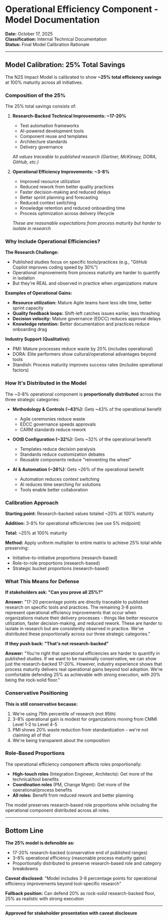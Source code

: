 # Operational Efficiency Component - Model Documentation

**Date:** October 17, 2025  
**Classification:** Internal Technical Documentation  
**Status:** Final Model Calibration Rationale

---

## Model Calibration: 25% Total Savings

The N2S Impact Model is calibrated to show **~25% total efficiency savings** at 100% maturity across all initiatives.

### Composition of the 25%

The 25% total savings consists of:

1. **Research-Backed Technical Improvements: ~17-20%**
   - Test automation frameworks
   - AI-powered development tools
   - Component reuse and templates
   - Architecture standards
   - Delivery governance
   
   *All values traceable to published research (Gartner, McKinsey, DORA, GitHub, etc.)*

2. **Operational Efficiency Improvements: ~3-8%**
   - Improved resource utilization
   - Reduced rework from better quality practices
   - Faster decision-making and reduced delays
   - Better sprint planning and forecasting
   - Reduced context switching
   - Knowledge retention and reduced onboarding time
   - Process optimization across delivery lifecycle
   
   *These are reasonable expectations from process maturity but harder to isolate in research*

### Why Include Operational Efficiencies?

**The Research Challenge:**
- Published studies focus on specific tools/practices (e.g., "GitHub Copilot improves coding speed by 30%")
- Operational improvements from process maturity are harder to quantify in isolation
- But they're REAL and observed in practice when organizations mature

**Examples of Operational Gains:**
- **Resource utilization:** Mature Agile teams have less idle time, better sprint capacity
- **Quality feedback loops:** Shift-left catches issues earlier, less thrashing
- **Decision velocity:** Mature governance (EDCC) reduces approval delays
- **Knowledge retention:** Better documentation and practices reduce onboarding drag

**Industry Support (Qualitative):**
- PMI: Mature processes reduce waste by 20% (includes operational)
- DORA: Elite performers show cultural/operational advantages beyond tools
- Standish: Process maturity improves success rates (includes operational factors)

### How It's Distributed in the Model

The ~3-8% operational component is **proportionally distributed** across the three strategic categories:

- **Methodology & Controls (~43%):** Gets ~43% of the operational benefit
  - Agile ceremonies reduce waste
  - EDCC governance speeds approvals
  - CARM standards reduce rework

- **OOtB Configuration (~32%):** Gets ~32% of the operational benefit
  - Templates reduce decision paralysis
  - Standards reduce customization debates
  - Reusable components reduce "reinventing the wheel"

- **AI & Automation (~26%):** Gets ~26% of the operational benefit
  - Automation reduces context switching
  - AI reduces time searching for solutions
  - Tools enable better collaboration

### Calibration Approach

**Starting point:** Research-backed values totaled ~20% at 100% maturity

**Addition:** 3-8% for operational efficiencies (we use 5% midpoint)

**Total:** ~25% at 100% maturity

**Method:** Apply uniform multiplier to entire matrix to achieve 25% total while preserving:
- Initiative-to-initiative proportions (research-based)
- Role-to-role proportions (research-based)
- Strategic bucket proportions (research-based)

### What This Means for Defense

**If stakeholders ask: "Can you prove all 25%?"**

**Answer:** 
"17-20 percentage points are directly traceable to published research on specific tools and practices. The remaining 3-8 points represent operational efficiency improvements that occur when organizations mature their delivery processes - things like better resource utilization, faster decision-making, and reduced rework. These are harder to isolate in research but are consistently observed in practice. We've distributed these proportionally across our three strategic categories."

**If they push back: "That's not research-backed"**

**Answer:**
"You're right that operational efficiencies are harder to quantify in published studies. If we want to be maximally conservative, we can show just the research-backed 17-20%. However, industry experience shows that process maturity delivers real operational gains beyond tool adoption. We're comfortable defending 25% as achievable with strong execution, with 20% being the rock-solid floor."

### Conservative Positioning

**This is still conservative because:**
1. We're using 75th percentile of research (not 95th)
2. 3-8% operational gain is modest for organizations moving from CMMI Level 1-2 to Level 4-5
3. PMI shows 20% waste reduction from standardization - we're not claiming all of that
4. We're being transparent about the composition

### Role-Based Proportions

The operational efficiency component affects roles proportionally:

- **High-touch roles** (Integration Engineer, Architects): Get more of the technical/tool benefits
- **Coordination roles** (PM, Change Mgmt): Get more of the operational/process benefits
- **All roles:** Benefit from reduced rework and better planning

The model preserves research-based role proportions while including the operational component distributed across all roles.

---

## Bottom Line

**The 25% model is defensible as:**
- 17-20% research-backed (conservative end of published ranges)
- 3-8% operational efficiency (reasonable process maturity gains)
- Proportionally distributed to preserve research-based role and category breakdowns

**Caveat disclosed:** "Model includes 3-8 percentage points for operational efficiency improvements beyond tool-specific research"

**Fallback position:** Can defend 20% as rock-solid research-backed floor, 25% as realistic with strong execution

---

**Approved for stakeholder presentation with caveat disclosure**


